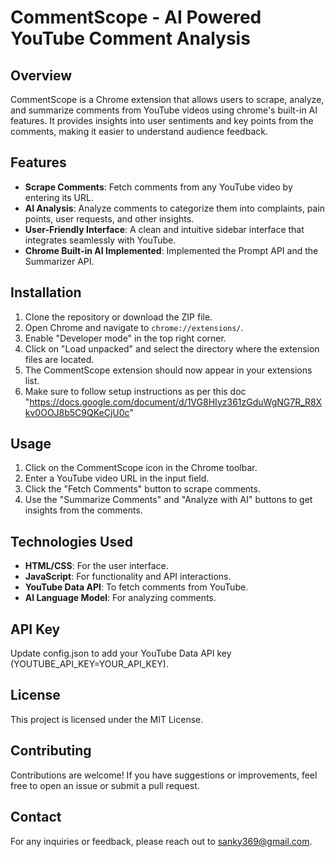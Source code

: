 # CommentScope - AI Powered YouTube Comment Analysis

## Overview

CommentScope is a Chrome extension that allows users to scrape, analyze, and summarize comments from YouTube videos using chrome's built-in AI features. It provides insights into user sentiments and key points from the comments, making it easier to understand audience feedback.

## Features

- **Scrape Comments**: Fetch comments from any YouTube video by entering its URL.
- **AI Analysis**: Analyze comments to categorize them into complaints, pain points, user requests, and other insights.
- **User-Friendly Interface**: A clean and intuitive sidebar interface that integrates seamlessly with YouTube.
- **Chrome Built-in AI Implemented**: Implemented the Prompt API and the Summarizer API.

## Installation

1. Clone the repository or download the ZIP file.
2. Open Chrome and navigate to `chrome://extensions/`.
3. Enable "Developer mode" in the top right corner.
4. Click on "Load unpacked" and select the directory where the extension files are located.
5. The CommentScope extension should now appear in your extensions list.
6. Make sure to follow setup instructions as per this doc "https://docs.google.com/document/d/1VG8HIyz361zGduWgNG7R_R8Xkv0OOJ8b5C9QKeCjU0c"

## Usage

1. Click on the CommentScope icon in the Chrome toolbar.
2. Enter a YouTube video URL in the input field.
3. Click the "Fetch Comments" button to scrape comments.
4. Use the "Summarize Comments" and "Analyze with AI" buttons to get insights from the comments.

## Technologies Used

- **HTML/CSS**: For the user interface.
- **JavaScript**: For functionality and API interactions.
- **YouTube Data API**: To fetch comments from YouTube.
- **AI Language Model**: For analyzing comments.

## API Key

Update config.json to add your YouTube Data API key (YOUTUBE_API_KEY=YOUR_API_KEY).

## License

This project is licensed under the MIT License.

## Contributing

Contributions are welcome! If you have suggestions or improvements, feel free to open an issue or submit a pull request.

## Contact

For any inquiries or feedback, please reach out to sanky369@gmail.com.
